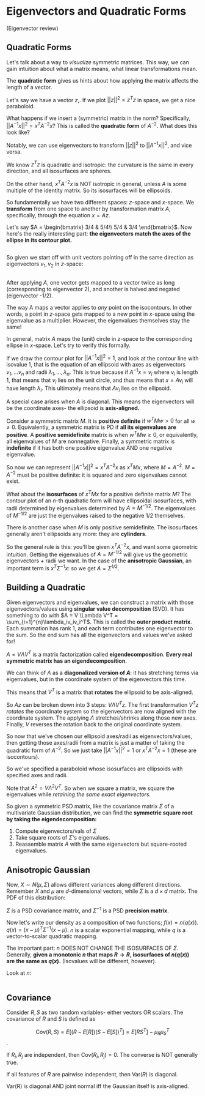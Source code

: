 Eigenvectors and Quadratic Forms
====================================

(Eigenvector review)

## Quadratic Forms

Let's talk about a way to *visualize* symmetric matrices. This way, we can gain intuition about what a matrix means, what linear transformations mean. 

The **quadratic form** gives us hints about how applying the matrix affects the length of a vector. 

Let's say we have a vector $z$,. If we plot $||z||^2 = z^Tz$ in space, we get a nice paraboloid. 

What happens if we insert a (symmetric) matrix in the norm? Specifically, $||A^{-1}x||^2 = x^TA^{-2}x$? This is called the **quadratic form** of $A^{-2}$.  What does this look like?  

Notably, we can use eigenvectors to transform $||z||^2$ to $||A^{-1}x||^2$, and vice versa. 

We know $z^Tz$ is quadratic and isotropic: the curvature is the same in every direction, and all isosurfaces are spheres. 

On the other hand, $x^TA^{-2}x$ is  NOT isotropic in general, unless $A$ is some multiple of the identity matrix. So its isosurfaces will be ellipsoids. 

So fundamentally we have two different spaces: $z$-space and $x$-space. We **transform** from one space to another by transformation matrix $A$, specifically, through the equation $x = Az$. 

Let's say $A = \begin{bmatrix}
3/4 & 5/4\\
5/4 & 3/4
\end{bmatrix}$. Now here's the really interesting part: **the eigenvectors match the axes of the ellipse in its contour plot.**

```{image} pictures/contour1.png
```

So given we start off with unit vectors pointing off in the same direction as eigenvectors $v_1, v_2$ in $z$-space:

```{image} pictures/contour2.png
```

After applying $A$, one vector gets mapped to a vector twice as long (corresponding to eigenvector 2), and another is halved  and negated (eigenvector -1/2). 

The way A maps a vector applies to *any* point on the isocontours. In other words, a point in $z$-space gets mapped to a new point in $x$-space using the eigenvalue as a multiplier. However, the eigenvalues themselves stay the same!

In general, matrix $A$ maps the (unit) circle in $z$-space to the corresponding ellipse in $x$-space. Let's try to verify this formally. 

If we draw the contour plot for $||A^{-1}x||^2 = 1$, and look at the contour line with isovalue 1, that is the equation of an ellipsoid with axes  as eigenvectors $v_1,...v_n$ and radii $\lambda_1,...,\lambda_n$. This is true because if $A^{-1}x = v_i$ where $v_i$ is length 1, that means that $v_i$ lies on the unit circle, and thus means that $x = Av_i$ will have length $\lambda_i$. This ultimately means that $Av_i$ lies on the ellipsoid. 

A special case arises when $A$ is diagonal. This means the eigenvectors will be the coordinate axes- the ellipsoid is **axis-aligned.**

Consider a symmetric matrix $M$. It is **positive definite** if $w^TMw > 0$ for all $w \neq 0$. Equivalently, a symmetric matrix is PD if **all its eigenvalues are positive**. A **positive semidefinite** matrix is when $w^TMw \ge 0$, or equivalently, all eigenvalues of $M$ are nonnegative. Finally, a symmetric matrix is **indefinite** if it has both one positive eigenvalue AND one negative eigenvalue. 

So now we can represent $||A^{-1}x||^2 = x^TA^{-2}x$ as $x^TMx$, where $M = A^{-2}$. $M=A^{-2}$ must be positive definite: it is squared and zero eigenvalues cannot exist. 

What about the **isosurfaces** of $x^TMx$ for a positive definite matrix $M$? The contour plot of an $n$-th quadratic form will have ellipsoidal isosurfaces, with radii determined by eigenvalues determined by $A = M^{-1/2}$. The eigenvalues of $M^{-1/2}$ are just the eigenvalues raised to the negative 1/2 themselves. 

There is another case when $M$ is only positive semidefinite. The isosurfaces generally aren't ellipsoids any more: they are **cylinders**.

So the general rule is this: you'll be given $x^TA^{-2}x$, and want some geometric intuition. Getting the eigenvalues of $A = M^{-1/2}$ will give us the geometric eigenvectors + radii we want. In the case of the **anisotropic Gaussian**, an important term is $x^T\Sigma^{-1}x$: so we get $A = \Sigma^{1/2}$. 

## Building a Quadratic 

Given eigenvectors and eigenvalues, we can construct a matrix with those eigenvectors/values using **singular value decomposition** (SVD). It has something to do with $A = V \Lambda V^T = \sum_{i=1}^{n}\lambda_iv_iv_i^T$. This is called the **outer product matrix**. Each summation has rank 1, and each term contributes one eigenvector to the sum. So the end sum has all the eigenvectors and values we've asked for!

$A = V \Lambda V^T$ is a matrix factorization called **eigendecomposition**. **Every real symmetric matrix has an eigendecomposition**. 

We can think of $\Lambda$ as a **diagonalized version of $A$**: it has stretching terms via eigenvalues, but in the coordinate system of the eigenvectors this time. 

This means that $V^T$ is a matrix that **rotates** the ellipsoid to be axis-aligned. 

So $Az$ can be broken down into 3 steps: $V\Lambda V^Tz$. The first transformation $V^Tz$ *rotates* the coordinate system so the eigenvectors are now aligned with the coordinate system. The applying $\Lambda$ stretches/shrinks along those new axes. Finally,  $V$ reverses the rotation back to the original coordinate system. 

So now that we've chosen our ellipsoid axes/radii as eigenvectors/values, then getting those axes/radii from a matrix is just a matter of taking the quadratic form of $A^{-2}$. So we just take $||A^{-1}x||^2 = 1$ or $x^TA^{-2}x = 1$ (these are isocontours).

So we've specified a paraboloid whose isosurfaces are ellipsoids with specified axes and radii. 

Note that $A^2 = V\Lambda^2V^T$. So when we square a matrix, we square the eigenvalues while *retaining the same exact eigenvectors.* 

So given a symmetric PSD matrix, like the covariance matrix $\Sigma$ of a multivariate Gaussian distribution, we can find the **symmetric square root by taking the eigendecomposition:**

1. Compute eigenvectors/vals of $\Sigma$
2. Take square roots of $\Sigma$'s eigenvalues. 
3. Reassemble matrix $A$ with the same eigenvectors but square-rooted eigenvalues. 

## Anisotropic Gaussian

Now, $X \sim N(\mu, \Sigma)$ allows different variances along different directions. Remember $X$ and $\mu$ are $d$-dimensional vectors, while $\Sigma$ is a $d \times d$ matrix. The PDF of this distribution: 

<!-- TODO: Write out PDF of an anisotropic Gaussian -->

$\Sigma$ is a PSD covariance matrix, and $\Sigma^{-1}$ is a PSD **precision matrix**.

Now let's write our density as a composition of two functions; $f(x) = n(q(x))$. $q(x) = (x-\mu)^T\Sigma^{-1}(x-\mu)$. $n$ is a scalar exponential mapping, while $q$ is a vector-to-scalar quadratic mapping. 

The important part: $n$ DOES NOT CHANGE THE ISOSURFACES OF $\Sigma$. Generally, **given a monotonic $n$ that maps $R \to R$, isosurfaces of $n(q(x))$ are the same as $q(x)$.** (Isovalues will be different, however). 

Look at $n$:

```{image} pictures/nplot.png
```

## Covariance

Consider $R,S$ as two random variables- either vectors OR scalars. The covariance of $R$ and $S$ is defined as 

$$\text{Cov}(R,S) = E[(R-E[R])(S-E[S])^T] = E[RS^T] - \mu_R\mu_S^T$$.

If $R_i, R_j$ are independent, then $\text{Cov}(R_i, R_j) = 0$. The converse is NOT generally true. 

If all features of $R$ are pairwise independent, then $\text{Var}(R)$ is diagonal. 

Var(R) is diagonal AND joint normal iff the Gaussian itself is axis-aligned. 